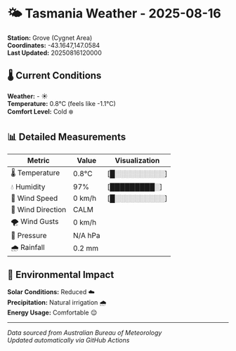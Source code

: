 # 🌤️ Tasmania Weather - 2025-08-16

**Station:** Grove (Cygnet Area)  
**Coordinates:** -43.1647,147.0584  
**Last Updated:** 20250816120000

## 🌡️ Current Conditions

**Weather:** - ☀️  
**Temperature:** 0.8°C (feels like -1.1°C)  
**Comfort Level:** Cold ❄️

## 📊 Detailed Measurements

| Metric | Value | Visualization |
|--------|-------|---------------|
| 🌡️ Temperature | 0.8°C | [█░░░░░░░░░░] |
| 💧 Humidity | 97% | [█████████░] |
| 💨 Wind Speed | 0 km/h | [█░░░░░░░░░░] |
| 🧭 Wind Direction | CALM | |
| 🌪️ Wind Gusts | 0 km/h | |
| 🔽 Pressure | N/A hPa | |
| 🌧️ Rainfall | 0.2 mm | |

## 🌱 Environmental Impact

**Solar Conditions:** Reduced ☁️  
**Precipitation:** Natural irrigation 🌧️  
**Energy Usage:** Comfortable 😌

---
*Data sourced from Australian Bureau of Meteorology*  
*Updated automatically via GitHub Actions*
